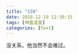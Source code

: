 ```yaml
---
title: "159"
date: 2018-12-19 12:30:15
tags: [神蛊温皇]
categories: [Text]
---
```


<p dir="ltr"  >没关系，他当然不会难过。</p> 
<br />
